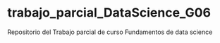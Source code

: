 # trabajo_parcial_DataScience_G06
Repositorio del Trabajo parcial de curso Fundamentos de data science
